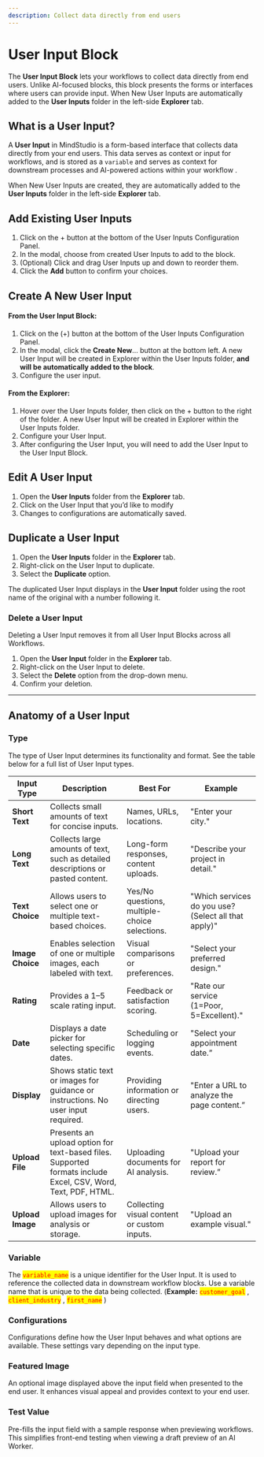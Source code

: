 ```yaml
---
description: Collect data directly from end users
---
```


# User Input Block

The **User Input Block** lets your workflows to collect data directly from end users. Unlike AI-focused blocks, this block presents the forms or interfaces where users can provide input. When New User Inputs are automatically added to the **User Inputs** folder in the left-side **Explorer** tab.

## What is a User Input?

A **User Input** in MindStudio is a form-based interface that collects data directly from your end users. This data serves as context or input for workflows, and is stored as a `variable` and serves as context for downstream processes and AI-powered actions within your workflow .

When New User Inputs are created, they are automatically added to the **User Inputs** folder in the left-side **Explorer** tab.

## Add Existing User Inputs

1. Click on the + button at the bottom of the User Inputs Configuration Panel.
2. In the modal, choose from created User Inputs to add to the block.
3. (Optional) Click and drag User Inputs up and down to reorder them.
4. Click the **Add** button to confirm your choices.

## Create A New User Input

#### **From the User Input Block:**

1. Click on the (+) button at the bottom of the User Inputs Configuration Panel.
2. In the modal, click the **Create New**… button at the bottom left. A new User Input will be created in Explorer within the User Inputs folder, **and will be automatically added to the block**.
3. Configure the user input.

#### **From the Explorer:**

1. Hover over the User Inputs folder, then click on the + button to the right of the folder. A new User Input will be created in Explorer within the User Inputs folder.
2. Configure your User Input.
3. After configuring the User Input, you will need to add the User Input to the User Input Block.

## Edit A User Input

1. Open the **User Inputs** folder from the **Explorer** tab.
2. Click on the User Input that you’d like to modify
3. Changes to configurations are automatically saved.

## **Duplicate a User Input**

1. Open the **User Inputs** folder in the **Explorer** tab.
2. Right-click on the User Input to duplicate.
3. Select the **Duplicate** option.

The duplicated User Input displays in the **User Input** folder using the root name of the original with a number following it.

### **Delete a User Input**

Deleting a User Input removes it from all User Input Blocks across all Workflows.

1. Open the **User Input** folder in the **Explorer** tab.
2. Right-click on the User Input to delete.
3. Select the **Delete** option from the drop-down menu.
4. Confirm your deletion.

***

## Anatomy of a User Input

### Type

The type of User Input determines its functionality and format. See the table below for a full list of User Input types.

| Input Type       | Description                                                                                                  | Best For                                      | Example                                              |
| ---------------- | ------------------------------------------------------------------------------------------------------------ | --------------------------------------------- | ---------------------------------------------------- |
| **Short Text**   | Collects small amounts of text for concise inputs.                                                           | Names, URLs, locations.                       | "Enter your city."                                   |
| **Long Text**    | Collects large amounts of text, such as detailed descriptions or pasted content.                             | Long-form responses, content uploads.         | "Describe your project in detail."                   |
| **Text Choice**  | Allows users to select one or multiple text-based choices.                                                   | Yes/No questions, multiple-choice selections. | "Which services do you use? (Select all that apply)" |
| **Image Choice** | Enables selection of one or multiple images, each labeled with text.                                         | Visual comparisons or preferences.            | "Select your preferred design."                      |
| **Rating**       | Provides a 1–5 scale rating input.                                                                           | Feedback or satisfaction scoring.             | "Rate our service (1=Poor, 5=Excellent)."            |
| **Date**         | Displays a date picker for selecting specific dates.                                                         | Scheduling or logging events.                 | "Select your appointment date.”                      |
| **Display**      | Shows static text or images for guidance or instructions. No user input required.                            | Providing information or directing users.     | "Enter a URL to analyze the page content.”           |
| **Upload File**  | Presents an upload option for text-based files. Supported formats include Excel, CSV, Word, Text, PDF, HTML. | Uploading documents for AI analysis.          | "Upload your report for review.”                     |
| **Upload Image** | Allows users to upload images for analysis or storage.                                                       | Collecting visual content or custom inputs.   | "Upload an example visual."                          |

### Variable

The <mark style="color:red;">`variable_name`</mark> is a unique identifier for the User Input. It is used to reference the collected data in downstream workflow blocks. Use a variable name that is unique to the data being collected. (**Example:** <mark style="color:red;">`customer_goal`</mark> , <mark style="color:red;">`client_industry`</mark> , <mark style="color:red;">`first_name`</mark> )

### Configurations

Configurations define how the User Input behaves and what options are available. These settings vary depending on the input type.

### Featured Image

An optional image displayed above the input field when presented to the end user. It enhances visual appeal and provides context to your end user.

### Test Value

Pre-fills the input field with a sample response when previewing workflows. This simplifies front-end testing when viewing a draft preview of an AI Worker.
